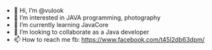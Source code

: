 - 👋 Hi, I’m @vulook
- 👀 I’m interested in JAVA programming, photography
- 🌱 I’m currently learning JavaCore
- 💞️ I’m looking to collaborate as a Java developer
- 📫 How to reach me fb: https://www.facebook.com/t45l2db63dpm/

<!---
vulook/vulook is a ✨ special ✨ repository because its `README.md` (this file) appears on your GitHub profile.
You can click the Preview link to take a look at your changes.
--->

